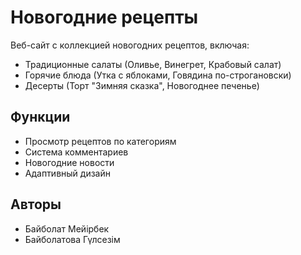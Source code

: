 # Новогодние рецепты

Веб-сайт с коллекцией новогодних рецептов, включая:
- Традиционные салаты (Оливье, Винегрет, Крабовый салат)
- Горячие блюда (Утка с яблоками, Говядина по-строгановски)
- Десерты (Торт "Зимняя сказка", Новогоднее печенье)

## Функции
- Просмотр рецептов по категориям
- Система комментариев
- Новогодние новости
- Адаптивный дизайн

## Авторы
- Байболат Мейірбек
- Байболатова Гүлсезім
